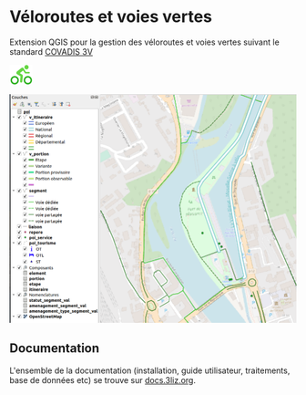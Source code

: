 # Véloroutes et voies vertes

Extension QGIS pour la gestion des véloroutes et voies vertes suivant le standard
[COVADIS 3V](https://www.velo-territoires.org/observatoires/observatoire-national-des-veloroutes-et-voies-vertes/geostandard-velo/)

![Logo](docs/media/icon.png)

![Démo](docs/media/demo.png)

## Documentation

L'ensemble de la documentation (installation, guide utilisateur, traitements, base de données etc) se trouve
sur [docs.3liz.org](https://docs.3liz.org/qgis-veloroutes_voies_vertes-plugin/).
